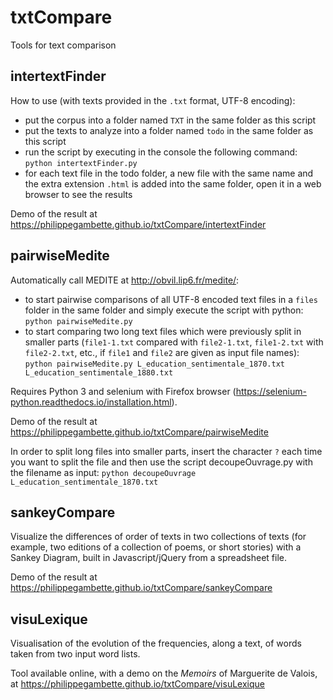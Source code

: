 # txtCompare

Tools for text comparison

## intertextFinder

How to use (with texts provided in the `.txt` format, UTF-8 encoding):
* put the corpus into a folder named `TXT` in the same folder as this script
* put the texts to analyze into a folder named `todo` in the same folder as this script
* run the script by executing in the console the following command: `python intertextFinder.py`
* for each text file in the todo folder, a new file with the same name and the extra extension `.html` is added into the same folder, open it in a web browser to see the results

Demo of the result at https://philippegambette.github.io/txtCompare/intertextFinder

## pairwiseMedite

Automatically call MEDITE at http://obvil.lip6.fr/medite/:
* to start pairwise comparisons of all UTF-8 encoded text files in a `files` folder in the same folder and simply execute the script with python: `python pairwiseMedite.py`
* to start comparing two long text files which were previously split in smaller parts (`file1-1.txt` compared with `file2-1.txt`, `file1-2.txt` with `file2-2.txt`, etc., if `file1` and `file2` are given as input file names): `python pairwiseMedite.py L_education_sentimentale_1870.txt L_education_sentimentale_1880.txt`

Requires Python 3 and selenium with Firefox browser (https://selenium-python.readthedocs.io/installation.html).

Demo of the result at https://philippegambette.github.io/txtCompare/pairwiseMedite

In order to split long files into smaller parts, insert the character `?` each time you want to split the file and then use the script decoupeOuvrage.py with the filename as input: `python decoupeOuvrage L_education_sentimentale_1870.txt`

## sankeyCompare

Visualize the differences of order of texts in two collections of texts (for example, two editions of a collection of poems, or short stories) with a Sankey Diagram, built in Javascript/jQuery from a spreadsheet file.

Demo of the result at https://philippegambette.github.io/txtCompare/sankeyCompare

## visuLexique

Visualisation of the evolution of the frequencies, along a text, of words taken from two input word lists.

Tool available online, with a demo on the *Memoirs* of Marguerite de Valois, at https://philippegambette.github.io/txtCompare/visuLexique